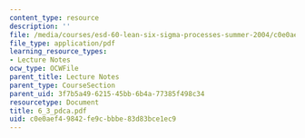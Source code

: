 ```yaml
---
content_type: resource
description: ''
file: /media/courses/esd-60-lean-six-sigma-processes-summer-2004/c0e0aef49842fe9cbbbe83d83bce1ec9_6_3_pdca.pdf
file_type: application/pdf
learning_resource_types:
- Lecture Notes
ocw_type: OCWFile
parent_title: Lecture Notes
parent_type: CourseSection
parent_uid: 3f7b5a49-6215-45bb-6b4a-77385f498c34
resourcetype: Document
title: 6_3_pdca.pdf
uid: c0e0aef4-9842-fe9c-bbbe-83d83bce1ec9
---
```

